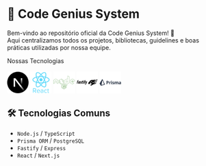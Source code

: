 # 🚀 Code Genius System

Bem-vindo ao repositório oficial da Code Genius System! 👋  
Aqui centralizamos todos os projetos, bibliotecas, guidelines e boas práticas utilizadas por nossa equipe.

Nossas Tecnologias</br></br>
<img src="https://github.com/devicons/devicon/blob/master/icons/nextjs/nextjs-original.svg" width="50" height="50"></img>
<img src="https://github.com/devicons/devicon/blob/master/icons/react/react-original-wordmark.svg" width="50" height="50"></img>
<img src="https://github.com/devicons/devicon/blob/master/icons/nodejs/nodejs-line-wordmark.svg" width="50" height="50"></img>
<img src="https://github.com/devicons/devicon/blob/master/icons/fastify/fastify-plain-wordmark.svg" width="50" height="50"></img>
<img src="https://github.com/devicons/devicon/blob/master/icons/prisma/prisma-original-wordmark.svg" width="50" height="50"></img>

## 🛠️ Tecnologias Comuns
- `Node.js` / `TypeScript`
- `Prisma ORM` / `PostgreSQL`
- `Fastify` / `Express`
- `React` / `Next.js`
